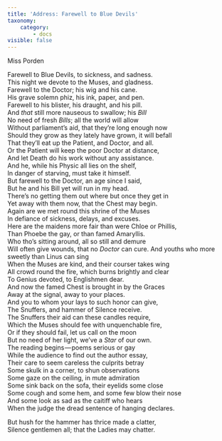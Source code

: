 ```yaml
---
title: 'Address: Farewell to Blue Devils'
taxonomy:
    category:
        - docs
visible: false
---
```


<div class="author">Miss Porden</div>

Farewell to Blue Devils, to sickness, and sadness.  
This night we devote to the Muses, and gladness.  
Farewell to the Doctor; his wig and his cane.  
His grave solemn phiz, his ink, paper, and pen.  
Farewell to his blister, his draught, and his pill.  
And *that* still more nauseous to swallow; his *Bill*  
No need of fresh *Bills*; all the world will allow  
Without parliament’s aid, that they’re long enough now  
Should they grow as they lately have grown, it will befall  
That they’ll eat up the Patient, and Doctor, and all.  
Or the Patient will keep the poor Doctor at distance,  
And let Death do his work without any assistance.  
And he, while his Physic all lies on the shelf,  
In danger of starving, must take it himself.  
But farewell to the Doctor, an age since I said,  
But he and his Bill yet will run in my head.  
There’s no getting them out where but once they get in  
Yet away with them now, that the Chest may begin.  
Again are we met round this shrine of the Muses  
In defiance of sickness, delays, and excuses.  
Here are the maidens more fair than were Chloe or Phillis,  
Than Phoebe the gay, or than famed Amaryllis.  
Who tho’s sitting around, all so still and demure  
Will often give wounds, that no *Doctor* can cure.
And youths who more sweetly than Linus can sing  
When the Muses are kind, and their courser takes wing  
All crowd round the fire, which burns brightly and clear  
To Genius devoted, to Englishmen dear.  
And now the famed Chest is brought in by the Graces  
Away at the signal, away to your places.  
And you to whom your lays to such honor can give,  
The Snuffers, and hammer of Silence receive.  
The Snuffers their aid can these candles require,  
Which the Muses should fee with unquenchable fire,  
Or if they should fail, let us call on the moon  
But no need of her light, we’ve a *Star* of our own.  
The reading begins — poems serious or gay  
While the audience to find out the author essay,  
Their care to seem careless the culprits betray  
Some skulk in a corner, to shun observations  
Some gaze on the ceiling, in mute admiration  
Some sink back on the sofa, their eyelids some close  
Some cough and some hem, and some few blow their nose  
And some look as sad as the caitiff who hears  
When the judge the dread sentence of hanging declares.

But hush for the hammer has thrice made a clatter,  
Silence gentlemen all; that the Ladies may chatter.